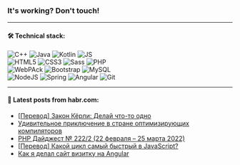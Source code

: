 ### It's working? Don't touch!

---

#### 🛠️ Technical stack:

![C++](https://img.shields.io/badge/C++-informational?logo=c%2B%2B&style=flat&logoColor=white&color=9C033A)
![Java](https://img.shields.io/badge/Java-informational?logo=java&style=flat&logoColor=white&color=007396)
![Kotlin](https://img.shields.io/badge/Kotlin-informational?logo=Kotlin&style=flat&logoColor=white&color=0095D5)
![JS](https://img.shields.io/badge/JS-informational?logo=javaScript&style=flat&logoColor=black&color=F7Df1E) <br>
![HTML5](https://img.shields.io/badge/HTML5-informational?logo=html5&style=flat&logoColor=white&color=E34F26)
![CSS3](https://img.shields.io/badge/CSS3-informational?logo=css3&style=flat&logoColor=white&color=157286)
![Sass](https://img.shields.io/badge/Saas-informational?logo=sass&style=flat&logoColor=white&color=hotpink)
![PHP](https://img.shields.io/badge/PHP-informational?logo=php&style=flat&logoColor=white&color=777BB4) <br>
![WebPAck](https://img.shields.io/badge/WebPack-informational?logo=webPack&style=flat&logoColor=white&color=FF6F00)
![Bootstrap](https://img.shields.io/badge/Bootstrap-informational?logo=Bootstrap&style=flat&logoColor=white&color=7952B3)
![MySQL](https://img.shields.io/badge/MySQL-informational?logo=MySQL&style=flat&logoColor=white&color=00f) <br>
![NodeJS](https://img.shields.io/badge/NodeJS-informational?logo=node.js&style=flat&logoColor=white&color=43853D)
![Spring](https://img.shields.io/badge/Spring-informational?logo=Spring&style=flat&logoColor=white&color=0A9EDC)
![Angular](https://img.shields.io/badge/Vue-informational?logo=vue.js&style=flat&logoColor=white&color=red)
![Git](https://img.shields.io/badge/Git-informational?logo=git&style=flat&logoColor=white&color=darkorange)

___

#### 💬 Latest posts from habr.com:

<!-- BLOG-POST-LIST:START -->
- [[Перевод] Закон Кёрли: Делай что-то одно](https://habr.com/ru/post/658831/?utm_source=habrahabr&utm_medium=rss&utm_campaign=658831)
- [Удивительное приключение в стране оптимизирующих компиляторов](https://habr.com/ru/post/658829/?utm_source=habrahabr&utm_medium=rss&utm_campaign=658829)
- [PHP Дайджест № 222/2 &lpar;22 февраля – 25 марта 2022&rpar;](https://habr.com/ru/post/657873/?utm_source=habrahabr&utm_medium=rss&utm_campaign=657873)
- [[Перевод] Какой цикл самый быстрый в JavaScript?](https://habr.com/ru/post/658797/?utm_source=habrahabr&utm_medium=rss&utm_campaign=658797)
- [Как я делал сайт визитку на Angular](https://habr.com/ru/post/658787/?utm_source=habrahabr&utm_medium=rss&utm_campaign=658787)
<!-- BLOG-POST-LIST:END -->
